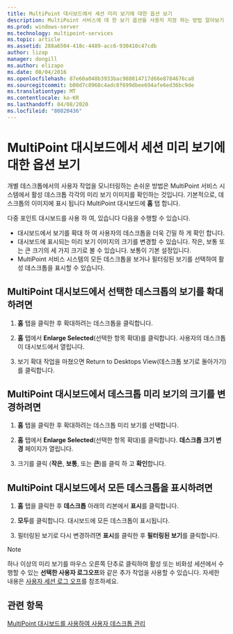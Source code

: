 ```yaml
---
title: MultiPoint 대시보드에서 세션 미리 보기에 대한 옵션 보기
description: MultiPoint 서비스에 대 한 보기 옵션을 사용자 지정 하는 방법 알아보기
ms.prod: windows-server
ms.technology: multipoint-services
ms.topic: article
ms.assetid: 288a6504-418c-4489-acc6-930410c47cdb
author: lizap
manager: dongill
ms.author: elizapo
ms.date: 08/04/2016
ms.openlocfilehash: 87e60a048b3933bac988014717d66e8784676ca8
ms.sourcegitcommit: b00d7c8968c4adc8f699dbee694afe6ed36bc9de
ms.translationtype: MT
ms.contentlocale: ko-KR
ms.lasthandoff: 04/08/2020
ms.locfileid: "80820436"
---
```

# <a name="view-options-for-session-thumbnails-in-multipoint-dashboard"></a>MultiPoint 대시보드에서 세션 미리 보기에 대한 옵션 보기
개별 데스크톱에서의 사용자 작업을 모니터링하는 손쉬운 방법은 MultiPoint 서비스 시스템에서 활성 데스크톱 각각의 미리 보기 이미지를 확인하는 것입니다. 기본적으로, 데스크톱의 이미지에 표시 됩니다 MultiPoint 대시보드에 **홈** 탭 합니다.  
  
다중 포인트 대시보드를 사용 하 여, 있습니다 다음을 수행할 수 있습니다.  
  
- 대시보드에서 보기를 확대 하 여 사용자의 데스크톱을 더욱 긴밀 하 게 확인 합니다.  
- 대시보드에 표시되는 미리 보기 이미지의 크기를 변경할 수 있습니다. 작은, 보통 또는 큰 크기의 세 가지 크기로 볼 수 있습니다. 보통이 기본 설정입니다.  
- MultiPoint 서비스 시스템의 모든 데스크톱을 보거나 필터링된 보기를 선택하여 활성 데스크톱을 표시할 수 있습니다.  
  
## <a name="to-enlarge-the-view-of-a-selected-desktop-in-multipoint-dashboard"></a>MultiPoint 대시보드에서 선택한 데스크톱의 보기를 확대하려면  
  
1.  **홈** 탭을 클릭한 후 확대하려는 데스크톱을 클릭합니다.  
  
2.  **홈** 탭에서 **Enlarge Selected**(선택한 항목 확대)를 클릭합니다. 사용자의 데스크톱이 대시보드에서 열립니다.  
  
3.  보기 확대 작업을 마쳤으면 Return to Desktops View(데스크톱 보기로 돌아가기)를 클릭합니다.  
  
## <a name="to-change-the-size-of-desktop-thumbnails-in-multipoint-dashboard"></a>MultiPoint 대시보드에서 데스크톱 미리 보기의 크기를 변경하려면  
  
1.  **홈** 탭을 클릭한 후 확대하려는 데스크톱 미리 보기를 선택합니다.  
  
2.  **홈** 탭에서 **Enlarge Selected**(선택한 항목 확대)를 클릭합니다. **데스크톱 크기 변경** 페이지가 열립니다.  
  
3.  크기를 클릭 (**작은**, **보통**, 또는 **큰**)를 클릭 하 고 **확인**합니다.  
  
## <a name="to-show-all-desktops-in-multipoint-dashboard"></a>MultiPoint 대시보드에서 모든 데스크톱을 표시하려면  
  
1.  **홈** 탭을 클릭한 후 **데스크톱** 아래의 리본에서 **표시**를 클릭합니다.  
  
2.  **모두**를 클릭합니다. 대시보드에 모든 데스크톱이 표시됩니다.  
  
3.  필터링된 보기로 다시 변경하려면 **표시**를 클릭한 후 **필터링된 보기**를 클릭합니다.  

>[!NOTE] 
> 하나 이상의 미리 보기를 마우스 오른쪽 단추로 클릭하여 활성 또는 비화성 세션에서 수행할 수 있는 **선택한 사용자 로그오프**와 같은 추가 작업을 사용할 수 있습니다. 자세한 내용은 [사용자 세션 로그 오프](Log-Off-User-Sessions.md)를 참조하세요.

## <a name="see-also"></a>관련 항목  
[MultiPoint 대시보드를 사용하여 사용자 데스크톱 관리](Manage-User-Desktops-Using-MultiPoint-Dashboard.md)